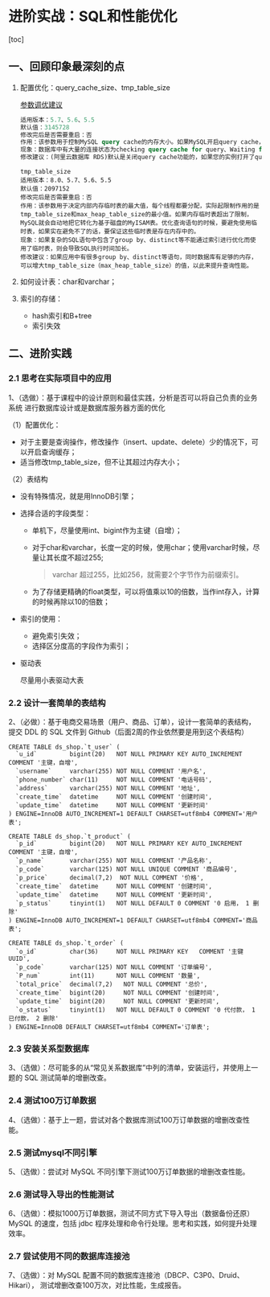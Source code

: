 # 进阶实战：SQL和性能优化

[toc]

## 一、回顾印象最深刻的点

1. 配置优化：query_cache_size、tmp_table_size

   [参数调优建议](https://help.aliyun.com/document_detail/63255.html?utm_content=g_1000230851&spm=5176.20966629.toubu.3.f2991ddcpxxvD1#title-zwl-lne-jae)

   ```sql
   适用版本：5.7、5.6、5.5
   默认值：3145728
   修改完后是否需要重启：否
   作用：该参数用于控制MySQL query cache的内存大小。如果MySQL开启query cache，在执行每一个query的时候会先锁住query cache，然后判断是否存在于query cache中，如果存在则直接返回结果，如果不存在，则再进行引擎查询等操作。同时，insert、update和delete这样的操作都会将query cahce失效掉，这种失效还包括结构或者索引的任何变化。但是cache失效的维护代价较高，会给MySQL带来较大的压力。所以，当数据库不会频繁更新时，query cache是很有用的，但如果写入操作非常频繁并集中在某几张表上，那么query cache lock的锁机制就会造成很频繁的锁冲突，对于这一张表的写和读会互相等待query cache lock解锁，从而导致select的查询效率下降。
   现象：数据库中有大量的连接状态为checking query cache for query、Waiting for query cache lock、storing result in query cache。
   修改建议：(阿里云数据库 RDS)默认是关闭query cache功能的，如果您的实例打开了query cache，当出现上述情况后可以关闭query cache。
   ```

   ```
   tmp_table_size
   适用版本：8.0、5.7、5.6、5.5
   默认值：2097152
   修改完后是否需要重启：否
   作用：该参数用于决定内部内存临时表的最大值，每个线程都要分配，实际起限制作用的是tmp_table_size和max_heap_table_size的最小值。如果内存临时表超出了限制，MySQL就会自动地把它转化为基于磁盘的MyISAM表。优化查询语句的时候，要避免使用临时表，如果实在避免不了的话，要保证这些临时表是存在内存中的。
   现象：如果复杂的SQL语句中包含了group by、distinct等不能通过索引进行优化而使用了临时表，则会导致SQL执行时间加长。
   修改建议：如果应用中有很多group by、distinct等语句，同时数据库有足够的内存，可以增大tmp_table_size（max_heap_table_size）的值，以此来提升查询性能。
   ```

2. 如何设计表：char和varchar；

3. 索引的存储：

   - hash索引和B+tree
   - 索引失效

## 二、进阶实践

### 2.1 思考在实际项目中的应用

1、（选做）：基于课程中的设计原则和最佳实践，分析是否可以将自己负责的业务系统 进行数据库设计或是数据库服务器方面的优化

（1）配置优化：

- 对于主要是查询操作，修改操作（insert、update、delete）少的情况下，可以开启查询缓存；
- 适当修改tmp_table_size，但不让其超过内存大小；

（2）表结构

- 没有特殊情况，就是用InnoDB引擎；

- 选择合适的字段类型：

  - 单机下，尽量使用int、bigint作为主键（自增）；

  - 对于char和varchar，长度一定的时候，使用char；使用varchar时候，尽量让其长度不超过255;

    > varchar 超过255，比如256，就需要2个字节作为前缀索引。

  - 为了存储更精确的float类型，可以将值乘以10的倍数，当作int存入，计算的时候再除以10的倍数；

- 索引的使用：

  - 避免索引失效；
  - 选择区分度高的字段作为索引；

- 驱动表

  尽量用小表驱动大表

### 2.2 设计一套简单的表结构

2、（必做）：基于电商交易场景（用户、商品、订单），设计一套简单的表结构，提交 DDL 的 SQL 文件到 Github（后面2周的作业依然要是用到这个表结构）

```mysql
CREATE TABLE ds_shop.`t_user` (
  `u_id`         bigint(20)   NOT NULL PRIMARY KEY AUTO_INCREMENT  COMMENT '主键，自增',
  `username`     varchar(255) NOT NULL COMMENT '用户名',
  `phone_number` char(11)     NOT NULL COMMENT '电话号码',
  `address`      varchar(255) NOT NULL COMMENT '地址',
  `create_time`  datetime     NOT NULL COMMENT '创建时间',
  `update_time`  datetime     NOT NULL COMMENT '更新时间'
) ENGINE=InnoDB AUTO_INCREMENT=1 DEFAULT CHARSET=utf8mb4 COMMENT='用户表';

CREATE TABLE ds_shop.`t_product` (
  `p_id`         bigint(20)   NOT NULL PRIMARY KEY AUTO_INCREMENT  COMMENT '主键，自增',
  `p_name`       varchar(255) NOT NULL COMMENT '产品名称',
  `p_code`       varchar(125) NOT NULL UNIQUE COMMENT '商品编号',
  `p_price`      decimal(7,2)  NOT NULL COMMENT '价格',
  `create_time`  datetime     NOT NULL COMMENT '创建时间',
  `update_time`  datetime     NOT NULL COMMENT '更新时间',
  `p_status`     tinyint(1)   NOT NULL DEFAULT 0 COMMENT '0 启用， 1 删除'  
) ENGINE=InnoDB AUTO_INCREMENT=1 DEFAULT CHARSET=utf8mb4 COMMENT='商品表';

CREATE TABLE ds_shop.`t_order` (
  `o_id`         char(36)     NOT NULL PRIMARY KEY   COMMENT '主键UUID',
  `p_code`       varchar(125) NOT NULL COMMENT '订单编号',
  `P_num`        int(11)      NOT NULL COMMENT '数量',
  `total_price`  decimal(7,2)   NOT NULL COMMENT '总价',
  `create_time`  bigint(20)     NOT NULL COMMENT '创建时间',
  `update_time`  bigint(20)     NOT NULL COMMENT '更新时间',
  `o_status`     tinyint(1)   NOT NULL DEFAULT 0 COMMENT '0 代付款， 1 已付款， 2 删除'  
) ENGINE=InnoDB DEFAULT CHARSET=utf8mb4 COMMENT='订单表';
```

### 2.3 安装关系型数据库

3、（选做）：尽可能多的从“常见关系数据库”中列的清单，安装运行，并使用上一题的 SQL 测试简单的增删改查。

### 2.4 测试100万订单数据

4、（选做）：基于上一题，尝试对各个数据库测试100万订单数据的增删改查性能。

### 2.5 测试mysql不同引擎

5、（选做）：尝试对 MySQL 不同引擎下测试100万订单数据的增删改查性能。

### 2.6 测试导入导出的性能测试

6、（选做）：模拟1000万订单数据，测试不同方式下导入导出（数据备份还原） MySQL 的速度，包括 jdbc 程序处理和命令行处理。思考和实践，如何提升处理效率。

###  2.7 尝试使用不同的数据库连接池

7、（选做）：对 MySQL 配置不同的数据库连接池（DBCP、C3P0、Druid、Hikari）， 测试增删改查100万次，对比性能，生成报告。
